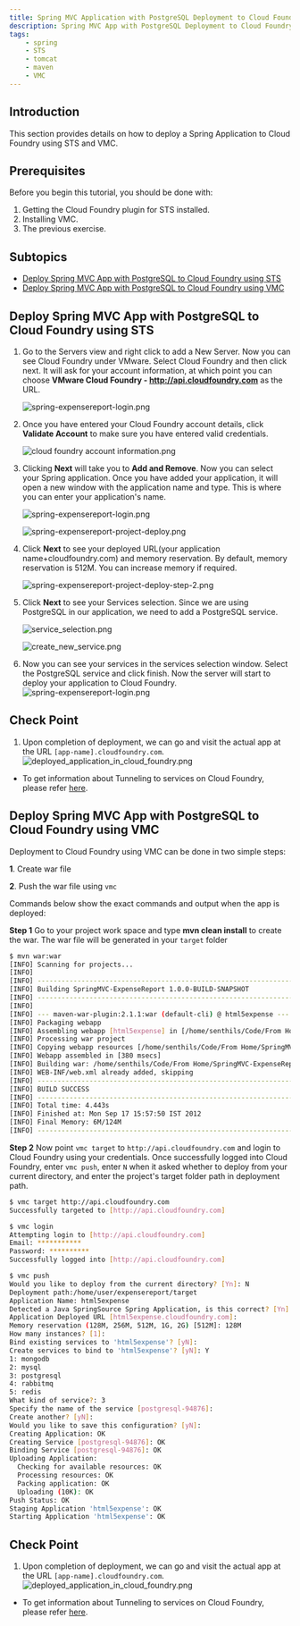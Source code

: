 ```yaml
---
title: Spring MVC Application with PostgreSQL Deployment to Cloud Foundry
description: Spring MVC App with PostgreSQL Deployment to Cloud Foundry
tags:
    - spring
    - STS
    - tomcat
    - maven
    - VMC
---
```


## Introduction
This section provides details on how to deploy a Spring Application to Cloud Foundry using STS and VMC.

## Prerequisites
Before you begin this tutorial, you should be done with:

1. Getting the Cloud Foundry plugin for STS installed.
2. Installing VMC.
3. The previous exercise.


## Subtopics

+ [Deploy Spring MVC App with PostgreSQL to Cloud Foundry using STS](#deploy-spring-mvc-app-with-postgresql-to-cloud-foundry-using-sts)
+ [Deploy Spring MVC App with PostgreSQL to Cloud Foundry using VMC](#deploy-spring-mvc-app-with-postgresql-to-cloud-foundry-using-vmc)

## Deploy Spring MVC App with PostgreSQL to Cloud Foundry using STS
1. Go to the Servers view and right click to add a New Server. Now you can see Cloud Foundry under VMware. Select Cloud Foundry and then click next. It will ask for your account information, at which point you can choose **VMware Cloud Foundry - http://api.cloudfoundry.com** as the URL.

    ![spring-expensereport-login.png](/docs/images/spring_tutorial/cloud_foundry.png)

2. Once you have entered your Cloud Foundry account details, click **Validate Account** to make sure you have entered valid credentials.

    ![cloud foundry account information.png](/docs/images/spring_tutorial/cloud_foundry_account.png)

3. Clicking **Next** will take you to **Add and Remove**. Now you can select your Spring application. Once you have added your application, it will open a new window with the application name and type. This is where you can enter your application's name.

    ![spring-expensereport-login.png](/docs/images/spring_tutorial/cloud_foundry_project_deploy.png)

    ![spring-expensereport-project-deploy.png](/docs/images/spring_tutorial/project_deploy_step2.png)

4. Click **Next** to see your deployed URL(your application name+cloudfoundry.com) and memory reservation. By default, memory reservation is 512M. You can increase memory if required.

    ![spring-expensereport-project-deploy-step-2.png](/docs/images/spring_tutorial/project_deploy_step3.png)

5. Click **Next** to see your Services selection.  Since we are using PostgreSQL in our application, we need to add a PostgreSQL service.

    ![service_selection.png](/docs/images/spring_tutorial/service_selection.png)

    ![create_new_service.png](/docs/images/spring_tutorial/create_new_service.png)

6. Now you can see your services in the services selection window. Select the PostgreSQL service and click finish. Now the server will start to deploy your application to Cloud Foundry.
  ![spring-expensereport-login.png](/docs/images/spring_tutorial/service_selection_1.png)

## Check Point
1. Upon completion of deployment, we can go and visit the actual app at the URL `[app-name].cloudfoundry.com`.
  ![deployed_application_in_cloud_foundry.png](/docs/images/spring_tutorial/deployed_application_in_cloud_foundry.png)

* To get information about Tunneling to services on Cloud Foundry, please refer [here](/docs/frameworks/java/spring/tutorials/springmvc-jpa-postgres/postgresql-dataservice-tunnel-on-cloudfoundry.html).

## Deploy Spring MVC App with PostgreSQL to Cloud Foundry using VMC
Deployment to Cloud Foundry using VMC can be done in two simple steps:

**1**. Create war file

**2**. Push the war file using `vmc`

Commands below show the exact commands and output when the app is deployed:

**Step 1**  Go to your project work space and type **mvn clean install** to create the war. The war file will be generated in your `target` folder

``` bash
$ mvn war:war
[INFO] Scanning for projects...
[INFO]
[INFO] ------------------------------------------------------------------------
[INFO] Building SpringMVC-ExpenseReport 1.0.0-BUILD-SNAPSHOT
[INFO] ------------------------------------------------------------------------
[INFO]
[INFO] --- maven-war-plugin:2.1.1:war (default-cli) @ html5expense ---
[INFO] Packaging webapp
[INFO] Assembling webapp [html5expense] in [/home/senthils/Code/From Home/SpringMVC-ExpenseReport/target/html5expense-1.0.0-BUILD-SNAPSHOT]
[INFO] Processing war project
[INFO] Copying webapp resources [/home/senthils/Code/From Home/SpringMVC-ExpenseReport/src/main/webapp]
[INFO] Webapp assembled in [380 msecs]
[INFO] Building war: /home/senthils/Code/From Home/SpringMVC-ExpenseReport/target/html5expense-1.0.0-BUILD-SNAPSHOT.war
[INFO] WEB-INF/web.xml already added, skipping
[INFO] ------------------------------------------------------------------------
[INFO] BUILD SUCCESS
[INFO] ------------------------------------------------------------------------
[INFO] Total time: 4.443s
[INFO] Finished at: Mon Sep 17 15:57:50 IST 2012
[INFO] Final Memory: 6M/124M
[INFO] ------------------------------------------------------------------------
```
**Step 2**  Now point `vmc target` to `http://api.cloudfoundry.com` and login to Cloud Foundry using your credentials. Once successfully logged into Cloud Foundry, enter `vmc push`, enter `N` when it asked whether to deploy from your current directory, and enter the project's target folder path in deployment path.

```bash
$ vmc target http://api.cloudfoundry.com
Successfully targeted to [http://api.cloudfoundry.com]

$ vmc login
Attempting login to [http://api.cloudfoundry.com]
Email: ***********
Password: **********
Successfully logged into [http://api.cloudfoundry.com]

$ vmc push
Would you like to deploy from the current directory? [Yn]: N
Deployment path:/home/user/expensereport/target
Application Name: html5expense
Detected a Java SpringSource Spring Application, is this correct? [Yn]: Y
Application Deployed URL [html5expense.cloudfoundry.com]:
Memory reservation (128M, 256M, 512M, 1G, 2G) [512M]: 128M
How many instances? [1]:
Bind existing services to 'html5expense'? [yN]:
Create services to bind to 'html5expense'? [yN]: Y
1: mongodb
2: mysql
3: postgresql
4: rabbitmq
5: redis
What kind of service?: 3
Specify the name of the service [postgresql-94876]:
Create another? [yN]:
Would you like to save this configuration? [yN]:
Creating Application: OK
Creating Service [postgresql-94876]: OK
Binding Service [postgresql-94876]: OK
Uploading Application:
  Checking for available resources: OK
  Processing resources: OK
  Packing application: OK
  Uploading (10K): OK
Push Status: OK
Staging Application 'html5expense': OK
Starting Application 'html5expense': OK
```

## Check Point
1. Upon completion of deployment, we can go and visit the actual app at the URL `[app-name].cloudfoundry.com`.
  ![deployed_application_in_cloud_foundry.png](/docs/images/spring_tutorial/deployed_application_in_cloud_foundry.png)


* To get information about Tunneling to services on Cloud Foundry, please refer [here](/docs/frameworks/java/spring/tutorials/springmvc-jpa-postgres/postgresql-dataservice-tunnel-on-cloudfoundry.html).
